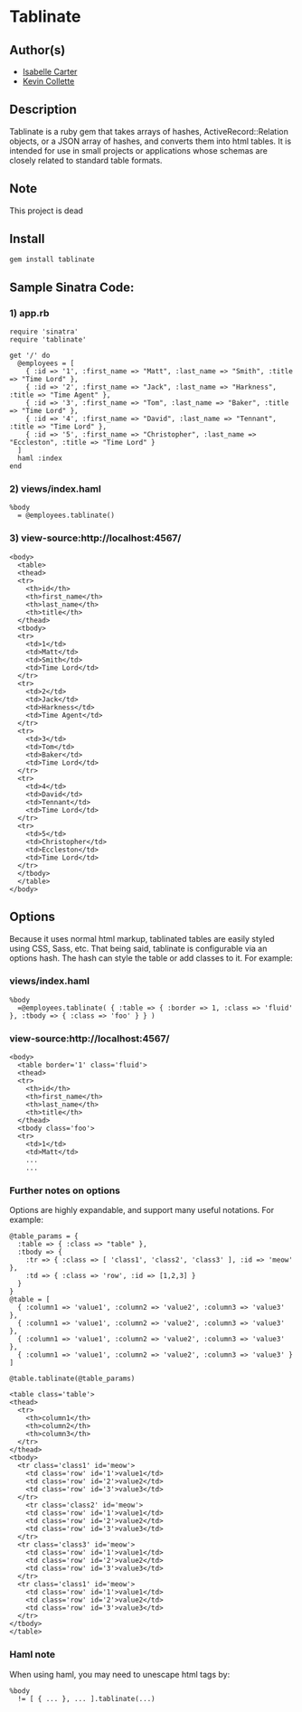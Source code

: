 # Tablinate

## Author(s)

* [Isabelle Carter](http://github.com/ibnc)
* [Kevin Collette](http://github.com/collettiquette)

## Description

Tablinate is a ruby gem that takes arrays of hashes, ActiveRecord::Relation objects, or a JSON array of hashes, and converts them into html tables. It is intended for use in small projects or applications whose schemas are closely related to standard table formats.

## Note

This project is dead

## Install

    gem install tablinate

## Sample Sinatra Code:

### 1) app.rb

    require 'sinatra'
    require 'tablinate'

    get '/' do
      @employees = [
        { :id => '1', :first_name => "Matt", :last_name => "Smith", :title => "Time Lord" },
        { :id => '2', :first_name => "Jack", :last_name => "Harkness", :title => "Time Agent" },
        { :id => '3', :first_name => "Tom", :last_name => "Baker", :title => "Time Lord" },
        { :id => '4', :first_name => "David", :last_name => "Tennant", :title => "Time Lord" },
        { :id => '5', :first_name => "Christopher", :last_name => "Eccleston", :title => "Time Lord" }
      ]
      haml :index
    end

### 2) views/index.haml

    %body
      = @employees.tablinate()

### 3) view-source:http://localhost:4567/

    <body>
      <table>
      <thead>
      <tr>
        <th>id</th>
        <th>first_name</th>
        <th>last_name</th>
        <th>title</th>
      </thead>
      <tbody>
      <tr>
        <td>1</td>
        <td>Matt</td>
        <td>Smith</td>
        <td>Time Lord</td>
      </tr>
      <tr>
        <td>2</td>
        <td>Jack</td>
        <td>Harkness</td>
        <td>Time Agent</td>
      </tr>
      <tr>
        <td>3</td>
        <td>Tom</td>
        <td>Baker</td>
        <td>Time Lord</td>
      </tr>
      <tr>
        <td>4</td>
        <td>David</td>
        <td>Tennant</td>
        <td>Time Lord</td>
      </tr>
      <tr>
        <td>5</td>
        <td>Christopher</td>
        <td>Eccleston</td>
        <td>Time Lord</td>
      </tr>
      </tbody>
      </table>
    </body>

## Options

Because it uses normal html markup, tablinated tables are easily styled using CSS, Sass, etc. That being said, tablinate is configurable via an options hash. The hash can style the table or add classes to it. For example:

### views/index.haml

    %body
      =@employees.tablinate( { :table => { :border => 1, :class => 'fluid' }, :tbody => { :class => 'foo' } } )

### view-source:http://localhost:4567/

    <body>
      <table border='1' class='fluid'>
      <thead>
      <tr>
        <th>id</th>
        <th>first_name</th>
        <th>last_name</th>
        <th>title</th>
      </thead>
      <tbody class='foo'>
      <tr>
        <td>1</td>
        <td>Matt</td>
        ...
        ...
### Further notes on options

Options are highly expandable, and support many useful notations. For example:

    @table_params = {
      :table => { :class => "table" },
      :tbody => {
        :tr => { :class => [ 'class1', 'class2', 'class3' ], :id => 'meow' },
        :td => { :class => 'row', :id => [1,2,3] }
      }
    }
    @table = [
      { :column1 => 'value1', :column2 => 'value2', :column3 => 'value3' },
      { :column1 => 'value1', :column2 => 'value2', :column3 => 'value3' },
      { :column1 => 'value1', :column2 => 'value2', :column3 => 'value3' },
      { :column1 => 'value1', :column2 => 'value2', :column3 => 'value3' }
    ]

    @table.tablinate(@table_params)

    <table class='table'>
    <thead>
      <tr>
        <th>column1</th>
        <th>column2</th>
        <th>column3</th>
      </tr>
    </thead>
    <tbody>
      <tr class='class1' id='meow'>
        <td class='row' id='1'>value1</td>
        <td class='row' id='2'>value2</td>
        <td class='row' id='3'>value3</td>
      </tr>
        <tr class='class2' id='meow'>
        <td class='row' id='1'>value1</td>
        <td class='row' id='2'>value2</td>
        <td class='row' id='3'>value3</td>
      </tr>
      <tr class='class3' id='meow'>
        <td class='row' id='1'>value1</td>
        <td class='row' id='2'>value2</td>
        <td class='row' id='3'>value3</td>
      </tr>
      <tr class='class1' id='meow'>
        <td class='row' id='1'>value1</td>
        <td class='row' id='2'>value2</td>
        <td class='row' id='3'>value3</td>
      </tr>
    </tbody>
    </table>
### Haml note

When using haml, you may need to unescape html tags by:

    %body
      != [ { ... }, ... ].tablinate(...)

